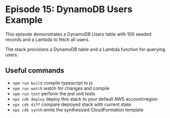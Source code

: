# Episode 15: DynamoDB Users Example

This episode demonstrates a DynamoDB Users table with 100 seeded records and a Lambda to fetch all users.

The stack provisions a DynamoDB table and a Lambda function for querying users.

## Useful commands

* `npm run build`   compile typescript to js
* `npm run watch`   watch for changes and compile
* `npm run test`    perform the jest unit tests
* `npx cdk deploy`  deploy this stack to your default AWS account/region
* `npx cdk diff`    compare deployed stack with current state
* `npx cdk synth`   emits the synthesized CloudFormation template
